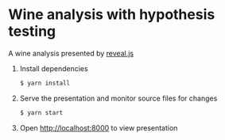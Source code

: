 # Wine analysis with hypothesis testing

A wine analysis presented by [reveal.js](https://revealjs.com/)

1. Install dependencies
   ```sh
   $ yarn install
   ```

2. Serve the presentation and monitor source files for changes
   ```sh
   $ yarn start
   ```

3. Open <http://localhost:8000> to view presentation
